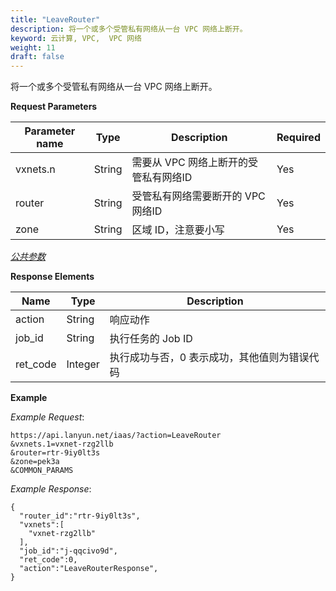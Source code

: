 ```yaml
---
title: "LeaveRouter"
description: 将一个或多个受管私有网络从一台 VPC 网络上断开。
keyword: 云计算, VPC,  VPC 网络
weight: 11
draft: false
---
```


将一个或多个受管私有网络从一台 VPC 网络上断开。

**Request Parameters**

| Parameter name | Type | Description | Required |
| --- | --- | --- | --- |
| vxnets.n | String | 需要从 VPC 网络上断开的受管私有网络ID | Yes |
| router | String | 受管私有网络需要断开的 VPC 网络ID | Yes |
| zone | String | 区域 ID，注意要小写 | Yes |

[_公共参数_](../../get_api/parameters/)

**Response Elements**

| Name | Type | Description |
| --- | --- | --- |
| action | String | 响应动作 |
| job_id | String | 执行任务的 Job ID |
| ret_code | Integer | 执行成功与否，0 表示成功，其他值则为错误代码 |

**Example**

_Example Request_:

```
https://api.lanyun.net/iaas/?action=LeaveRouter
&vxnets.1=vxnet-rzg2llb
&router=rtr-9iy0lt3s
&zone=pek3a
&COMMON_PARAMS
```

_Example Response_:

```
{
  "router_id":"rtr-9iy0lt3s",
  "vxnets":[
    "vxnet-rzg2llb"
  ],
  "job_id":"j-qqcivo9d",
  "ret_code":0,
  "action":"LeaveRouterResponse",
}
```
